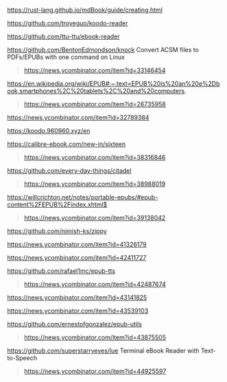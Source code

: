 https://rust-lang.github.io/mdBook/guide/creating.html

https://github.com/troyeguo/koodo-reader

https://github.com/ttu-ttu/ebook-reader

https://github.com/BentonEdmondson/knock Convert ACSM files to PDFs/EPUBs with one command on Linux
> https://news.ycombinator.com/item?id=33146454

https://en.wikipedia.org/wiki/EPUB#:~:text=EPUB%20is%20an%20e%2Dbook,smartphones%2C%20tablets%2C%20and%20computers.
> https://news.ycombinator.com/item?id=26735958

https://news.ycombinator.com/item?id=32789384

https://koodo.960960.xyz/en

https://calibre-ebook.com/new-in/sixteen
> https://news.ycombinator.com/item?id=38316846

https://github.com/every-day-things/citadel
> https://news.ycombinator.com/item?id=38988019

https://willcrichton.net/notes/portable-epubs/#epub-content%2FEPUB%2Findex.xhtml$
> https://news.ycombinator.com/item?id=39138042

https://github.com/nimish-ks/zippy

https://news.ycombinator.com/item?id=41326179

https://news.ycombinator.com/item?id=42411727

https://github.com/rafael1mc/epub-tts
> https://news.ycombinator.com/item?id=42487674

https://news.ycombinator.com/item?id=43141825

https://news.ycombinator.com/item?id=43539103

https://github.com/ernestofgonzalez/epub-utils
> https://news.ycombinator.com/item?id=43875505

https://github.com/superstarryeyes/lue Terminal eBook Reader with Text-to-Speech
> https://news.ycombinator.com/item?id=44925597